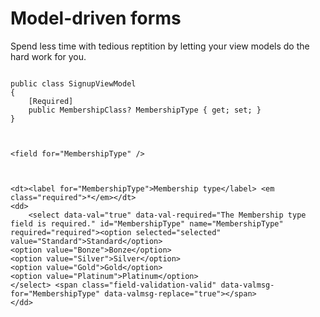 <div class="row equal-heights">
    <div class="col-md-3">
        <h1>Model-driven forms</h1>
        <p>Spend less time with tedious reptition by letting your view models do the hard work for you.</p>
    </div>
    <div class="col-md-3">
        <pre><code class="lang-c#">
public class SignupViewModel
{
    [Required]
    public MembershipClass? MembershipType { get; set; }
}
        </code></pre>
    </div>
    <div class="col-md-3">
        <pre><code class="lang-cshtml">
&lt;field for="MembershipType" />
        </code></pre>
    </div>
    <div class="col-md-3">
        <pre><code class="lang-html">
&lt;dt>&lt;label for="MembershipType">Membership type&lt;/label> &lt;em class="required">*&lt;/em>&lt;/dt>
&lt;dd>
    &lt;select data-val="true" data-val-required="The Membership type field is required." id="MembershipType" name="MembershipType" required="required">&lt;option selected="selected" value="Standard">Standard&lt;/option>
&lt;option value="Bonze">Bonze&lt;/option>
&lt;option value="Silver">Silver&lt;/option>
&lt;option value="Gold">Gold&lt;/option>
&lt;option value="Platinum">Platinum&lt;/option>
&lt;/select> &lt;span class="field-validation-valid" data-valmsg-for="MembershipType" data-valmsg-replace="true">&lt;/span>
&lt;/dd>
        </code></pre>
    </div>
</div>
